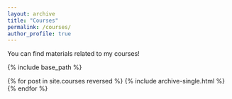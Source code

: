 ```yaml
---
layout: archive
title: "Courses"
permalink: /courses/
author_profile: true
---
```


You can find materials related to my courses!

{% include base_path %}

{% for post in site.courses reversed %}
    {% include archive-single.html %}
{% endfor %}
